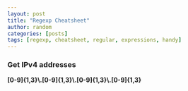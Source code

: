 ```yaml
---
layout: post
title: "Regexp Cheatsheet"
author: random
categories: [posts]
tags: [regexp, cheatsheet, regular, expressions, handy]
---
```

<h3>Get IPv4 addresses</h3>

<b>[0-9]{1,3}\\.[0-9]{1,3}\\.[0-9]{1,3}\\.[0-9]{1,3}</b>

